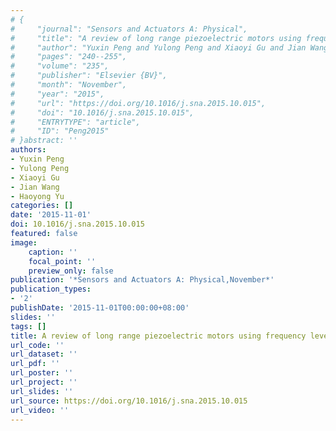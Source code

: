 ```yaml
---
# {
#     "journal": "Sensors and Actuators A: Physical",
#     "title": "A review of long range piezoelectric motors using frequency leveraged method",
#     "author": "Yuxin Peng and Yulong Peng and Xiaoyi Gu and Jian Wang and Haoyong Yu",
#     "pages": "240--255",
#     "volume": "235",
#     "publisher": "Elsevier {BV}",
#     "month": "November",
#     "year": "2015",
#     "url": "https://doi.org/10.1016/j.sna.2015.10.015",
#     "doi": "10.1016/j.sna.2015.10.015",
#     "ENTRYTYPE": "article",
#     "ID": "Peng2015"
# }abstract: ''
authors:
- Yuxin Peng
- Yulong Peng
- Xiaoyi Gu
- Jian Wang
- Haoyong Yu
categories: []
date: '2015-11-01'
doi: 10.1016/j.sna.2015.10.015
featured: false
image:
    caption: ''
    focal_point: ''
    preview_only: false
publication: '*Sensors and Actuators A: Physical,November*'
publication_types:
- '2'
publishDate: '2015-11-01T00:00:00+08:00'
slides: ''
tags: []
title: A review of long range piezoelectric motors using frequency leveraged method
url_code: ''
url_dataset: ''
url_pdf: ''
url_poster: ''
url_project: ''
url_slides: ''
url_source: https://doi.org/10.1016/j.sna.2015.10.015
url_video: ''
---
```

